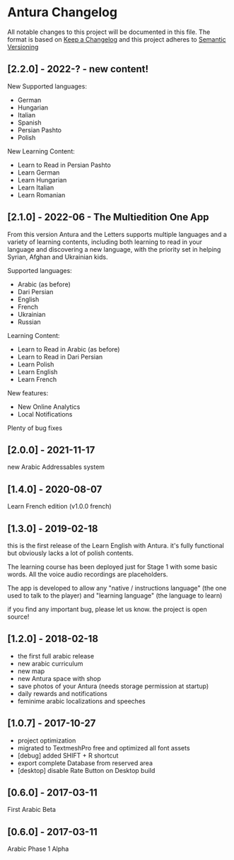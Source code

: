 # Antura Changelog
All notable changes to this project will be documented in this file.
The format is based on [Keep a Changelog](http://keepachangelog.com/en/1.0.0/)
and this project adheres to [Semantic Versioning](http://semver.org/spec/v2.0.0.html)

## [2.2.0] - 2022-? - new content!
New Supported languages:
- German
- Hungarian
- Italian
- Spanish
- Persian Pashto
- Polish

New Learning Content:
- Learn to Read in Persian Pashto
- Learn German
- Learn Hungarian
- Learn Italian
- Learn Romanian

## [2.1.0] - 2022-06 - The Multiedition One App
From this version Antura and the Letters supports multiple languages and a variety of learning contents, including both learning to read in your language and discovering a new language, with the priority set in helping Syrian, Afghan and Ukrainian kids.

Supported languages:
- Arabic (as before)
- Dari Persian
- English
- French
- Ukrainian
- Russian
 
Learning Content:
- Learn to Read in Arabic (as before)
- Learn to Read in Dari Persian 
- Learn Polish
- Learn English
- Learn French

New features:
- New Online Analytics
- Local Notifications

Plenty of bug fixes

## [2.0.0] - 2021-11-17
new Arabic
Addressables system

## [1.4.0] - 2020-08-07
Learn French edition (v1.0.0 french)

## [1.3.0] - 2019-02-18
this is the first release of the Learn English with Antura.
it's fully functional but obviously lacks a lot of polish contents.

The learning course has been deployed just for Stage 1 with some basic words.
All the voice audio recordings are placeholders.

The app is developed to allow any "native / instructions language" (the one used to talk to the player) and "learning language" (the language to learn)

if you find any important bug, please let us know. the project is open source!

## [1.2.0] - 2018-02-18
- the first full arabic release
- new arabic curriculum
- new map
- new Antura space with shop
- save photos of your Antura (needs storage permission at startup)
- daily rewards and notifications
- feminime arabic localizations and speeches

## [1.0.7] - 2017-10-27
- project optimization
- migrated to TextmeshPro free and optimized all font assets
- [debug] added SHIFT + R shortcut
- export complete Database from reserved area
- [desktop] disable Rate Button on Desktop build

## [0.6.0] - 2017-03-11
First Arabic Beta

## [0.6.0] - 2017-03-11
Arabic Phase 1 Alpha
